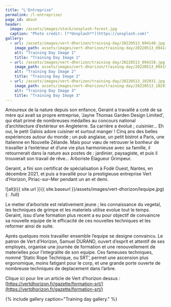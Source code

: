 ```yaml
---
title: "L'Entreprise"
permalink: /l-entreprise/
page_id: about
header:
  image: /assets/images/stock/unsplash-forest.jpg
  caption: "Photo credit: [**Unsplash**](https://unsplash.com)"
gallery:
  - url: /assets/images/vert-dhorizon/training-day/20220513_094140.jpg
    image_path: assets/images/vert-dhorizon/training-day/20220513_094140.jpg
    alt: "Training Day Image 1"
    title: "Training Day Image 1"
  - url: /assets/images/vert-dhorizon/training-day/20220513_094158.jpg
    image_path: assets/images/vert-dhorizon/training-day/20220513_094158.jpg
    alt: "Training Day Image 2"
    title: "Training Day Image 2"
  - url: /assets/images/vert-dhorizon/training-day/20220513_102931.jpg
    image_path: assets/images/vert-dhorizon/training-day/20220513_102931.jpg
    alt: "Training Day Image 3"
    title: "Training Day Image 3"
---
```


Amoureux de la nature depuis son enfance, Geraint a travaillé a coté de sa mère qui avait sa propre entreprise, ‘Jayne Thomas Garden Design Limited’, qui était primé de nombreuses médailles au concours national d’architecture d’extérieur en Angleterre. Sa carrière a évolué ; cuisinier… Eh oui, le petit Galois adore cuisiner et surtout manger ! Cinq ans des belles expériences autour du monde ; un pub anglaise, un petit bistrot a Paris, une Italienne en Nouvelle Zélande. Mais pour vœu de retrouver le bonheur de travailler à l’extérieur et d’une vie plus harmonieuse avec sa famille, il retournerait dans la nature aux postes de : jardinier, paysagiste, et puis il trouverait son travail de rêve… Arboriste Élagueur Grimpeur.

Geraint, a fini son certificat de spécialisation à Fodé Ouest, Nantes, en décembre 2021, et puis a travaillé pour la prestigieuse entreprise Vert d’Horizon, Piriac-sur-Mer pendant un an et demi.

<!-- Image that fills page content container by adding the .full class with: -->
![alt]({{ site.url }}{{ site.baseurl }}/assets/images/vert-dhorizon/lequipe.jpg){: .full}

Le metier d’arboriste est relativement jeune ; les connaissance du vegetal, les techniques de grimpe et les materiels utilise evolue tout le temps. Geraint, issu d’une formation plus recent a eu pour objectif de convaincre sa nouvelle equipe de le efficacité de ces nouvelles techniques et les reformer ainsi de suite. 

Aprés quelques mois travailler ensemble l’equipe se designe convaincu. Le patron de Vert d’Horizon, Samuel DURAND, ouvert d’esprit et attentif de ses employés, organise une journée de formation et une renouvellement de materielles pour l’integralite de son equipe. Ces fameuses techniques, nommé ‘Static Rope Technique, ou SRT’, permet une ascension plus ergonomique, moins fatigant pour le corp, et une grande porte ouverte de nombreuse techniques de deplacement dans l’arbre. 

Clique ici pour lire un article de Vert d’horizon dessus : [https://vertdhorizon.fr/gazette/formation-srt/](https://vertdhorizon.fr/gazette/formation-srt/) 

{% include gallery caption="Training day gallery." %}
